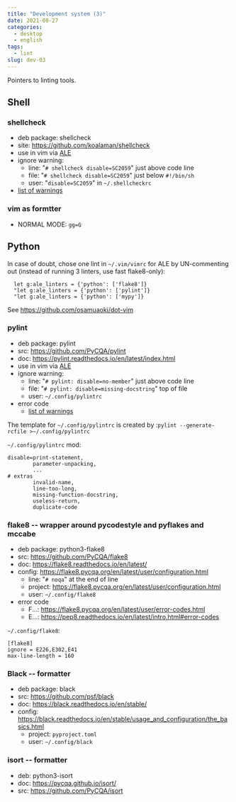 ```yaml
---
title: "Development system (3)"
date: 2021-08-27
categories:
  - desktop
  - english
tags:
  - lint
slug: dev-03
---
```


Pointers to linting tools.

## Shell

### shellcheck

* deb package: shellcheck
* site: https://github.com/koalaman/shellcheck
* use in vim via [ALE](https://github.com/dense-analysis/ale)
* ignore warning:
    * line: "`# shellcheck disable=SC2059`" just above code line
    * file: "`# shellcheck disable=SC2059`" just below `#!/bin/sh`
    * user: "`disable=SC2059`" in `~/.shellcheckrc`
* [list of warnings](https://gist.github.com/eggplants/9fbe03453c3f3fd03295e88def6a1324#file-_shellcheck-md)

### vim as formtter

* NORMAL MODE: `gg=G`

## Python

In case of doubt, chose one lint in `~/.vim/vimrc` for ALE by UN-commenting
out (instead of running 3 linters, use fast flake8-only):

```
  let g:ale_linters = {'python': ['flake8']}
  "let g:ale_linters = {'python': ['pylint']}
  "let g:ale_linters = {'python': ['mypy']}
```

See https://github.com/osamuaoki/dot-vim

### pylint

* deb package: pylint
* src: https://github.com/PyCQA/pylint
* doc: https://pylint.readthedocs.io/en/latest/index.html
* use in vim via [ALE](https://github.com/dense-analysis/ale)
* ignore warning:
    * line: "`# pylint: disable=no-member`" just above code line
    * file: "`# pylint: disable=missing-docstring`" top of file
    * user: `~/.config/pylintrc`
* error code
    * [list of warnings](http://pylint-messages.wikidot.com/all-codes)

The template for `~/.config/pylintrc` is created by :`pylint --generate-rcfile >~/.config/pylintrc`


`~/.config/pylintrc` mod:
```
disable=print-statement,
        parameter-unpacking,
        ...
# extras
        invalid-name,
        line-too-long,
        missing-function-docstring,
        useless-return,
        duplicate-code
```

### flake8 -- wrapper around pycodestyle and pyflakes and mccabe

* deb package: python3-flake8
* src: https://github.com/PyCQA/flake8
* doc: https://flake8.readthedocs.io/en/latest/
* config: https://flake8.pycqa.org/en/latest/user/configuration.html
    * line: "`# noqa`" at the end of line
    * project: https://flake8.pycqa.org/en/latest/user/configuration.html
    * user: `~/.config/flake8`
* error code
    * F...: https://flake8.pycqa.org/en/latest/user/error-codes.html
    * E...: https://pep8.readthedocs.io/en/latest/intro.html#error-codes


`~/.config/flake8`:
```
[flake8]
ignore = E226,E302,E41
max-line-length = 160
```

### Black -- formatter

* deb package: black
* src: https://github.com/psf/black
* doc: https://black.readthedocs.io/en/stable/
* config: https://black.readthedocs.io/en/stable/usage_and_configuration/the_basics.html
    * project: `pyproject.toml`
    * user: `~/.config/black`

### isort -- formatter

* deb: python3-isort
* doc: https://pycqa.github.io/isort/
* src: https://github.com/PyCQA/isort


<!-- vim: set sw=2 sts=2 ai si et tw=79 ft=markdown: -->
